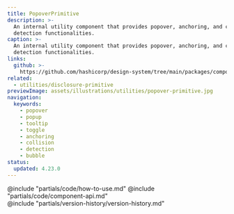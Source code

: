 ```yaml
---
title: PopoverPrimitive
description: >-
  An internal utility component that provides popover, anchoring, and collision
  detection functionalities.
caption: >-
  An internal utility component that provides popover, anchoring, and collision
  detection functionalities.
links:
  github: >-
    https://github.com/hashicorp/design-system/tree/main/packages/components/src/components/hds/popover-primitive
related:
  - utilities/disclosure-primitive
previewImage: assets/illustrations/utilities/popover-primitive.jpg
navigation:
  keywords:
    - popover
    - popup
    - tooltip
    - toggle
    - anchoring
    - collision
    - detection
    - bubble
status:
  updated: 4.23.0
---
```


<section data-tab="Code">
  @include "partials/code/how-to-use.md"
  @include "partials/code/component-api.md"
</section>

<section data-tab="Version history">
  @include "partials/version-history/version-history.md"
</section>
